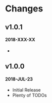 # Changes

## v1.0.1
#### 2018-XXX-XX
-


## v1.0.0
#### 2018-JUL-23
- Initial Release
- Plenty of TODOs
